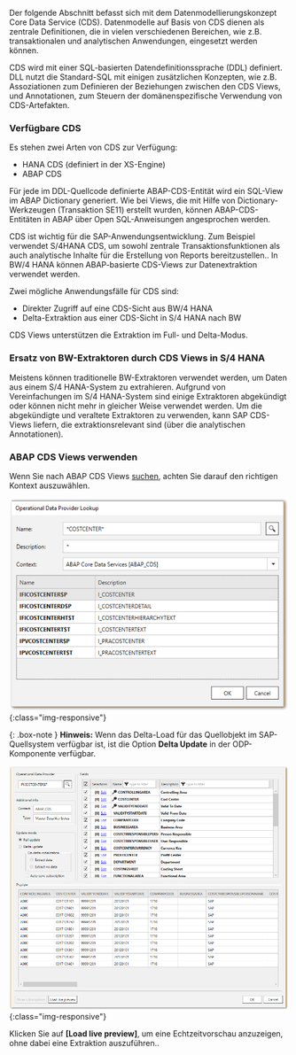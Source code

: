 
Der folgende Abschnitt befasst sich mit dem Datenmodellierungskonzept Core Data Service (CDS). 
Datenmodelle auf Basis von CDS dienen als zentrale Definitionen, die in vielen verschiedenen Bereichen, wie z.B. transaktionalen und analytischen Anwendungen, eingesetzt werden können.  

CDS wird mit einer SQL-basierten Datendefinitionssprache (DDL) definiert. 
DLL nutzt die Standard-SQL mit einigen zusätzlichen Konzepten, wie z.B. Assoziationen zum Definieren der Beziehungen zwischen den CDS Views, und Annotationen, zum Steuern der domänenspezifische Verwendung von CDS-Artefakten. 

### Verfügbare CDS
Es stehen zwei Arten von CDS zur Verfügung:
- HANA CDS (definiert in der XS-Engine) 
- ABAP CDS


Für jede im DDL-Quellcode definierte ABAP-CDS-Entität wird ein SQL-View im ABAP Dictionary generiert. 
Wie bei Views, die mit Hilfe von Dictionary-Werkzeugen (Transaktion SE11) erstellt wurden, können ABAP-CDS-Entitäten in ABAP über Open SQL-Anweisungen angesprochen werden. 

CDS ist wichtig für die SAP-Anwendungsentwicklung. Zum Beispiel verwendet S/4HANA CDS, um sowohl zentrale Transaktionsfunktionen als auch analytische Inhalte für die Erstellung von Reports bereitzustellen.. 
In BW/4 HANA können ABAP-basierte CDS-Views zur Datenextraktion verwendet werden.  

Zwei mögliche Anwendungsfälle für CDS sind:
- Direkter Zugriff auf eine CDS-Sicht aus BW/4 HANA 
- Delta-Extraktion aus einer CDS-Sicht in S/4 HANA nach BW

CDS Views unterstützen die Extraktion im Full- und Delta-Modus. 

### **Ersatz von BW-Extraktoren durch CDS Views in S/4 HANA** 
Meistens können traditionelle BW-Extraktoren verwendet werden, um Daten aus einem S/4 HANA-System zu extrahieren. 
Aufgrund von Vereinfachungen im S/4 HANA-System sind einige Extraktoren abgekündigt oder können nicht mehr in gleicher Weise verwendet werden. 
Um die abgekündigte und veraltete Extraktoren zu verwenden, kann SAP CDS-Views liefern, die extraktionsrelevant sind (über die analytischen Annotationen).

### ABAP CDS Views verwenden 
Wenn Sie nach ABAP CDS Views [suchen](./odp-functions-ov#operational-data-provider), achten Sie darauf den richtigen Kontext auszuwählen. 

![ODP ABAP CDS View](/img/content/odp/odp-component-cds-costcenter-01.png){:class="img-responsive"}

{: .box-note }
**Hinweis:** Wenn das Delta-Load für das Quellobjekt im SAP-Quellsystem verfügbar ist, ist die Option **Delta Update** in der ODP-Komponente verfügbar. 

![ODP ABAP CDS View Preview](/img/content/odp/odp-component-cds-costcenter-02-preview.png){:class="img-responsive"}

Klicken Sie auf **[Load live preview]**, um eine Echtzeitvorschau anzuzeigen, ohne dabei eine Extraktion auszuführen..